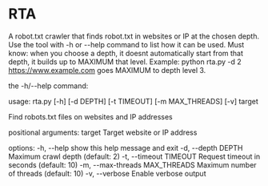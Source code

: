 # RTA
A robot.txt crawler that finds robot.txt in websites or IP at the chosen depth.
Use the tool with -h or --help command to list how it can be used.
Must know:
when you choose a depth, it doesnt automatically start from that depth, it builds up to MAXIMUM that level.
Example:
python rta.py -d 2 https://www.example.com     goes MAXIMUM to depth level 3.

the -h/--help command:
                                                                                                                                                                 
usage: rta.py [-h] [-d DEPTH] [-t TIMEOUT] [-m MAX_THREADS] [-v] target

Find robots.txt files on websites and IP addresses

positional arguments:
  target                Target website or IP address

options:
  -h, --help            show this help message and exit
  -d, --depth DEPTH     Maximum crawl depth (default: 2)
  -t, --timeout TIMEOUT
                        Request timeout in seconds (default: 10)
  -m, --max-threads MAX_THREADS
                        Maximum number of threads (default: 10)
  -v, --verbose         Enable verbose output

